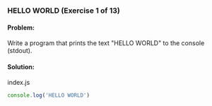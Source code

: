 ### HELLO WORLD (Exercise 1 of 13)
#### Problem:
Write a program that prints the text "HELLO WORLD" to the console (stdout).

#### Solution:
index.js
```js
console.log('HELLO WORLD')
```
